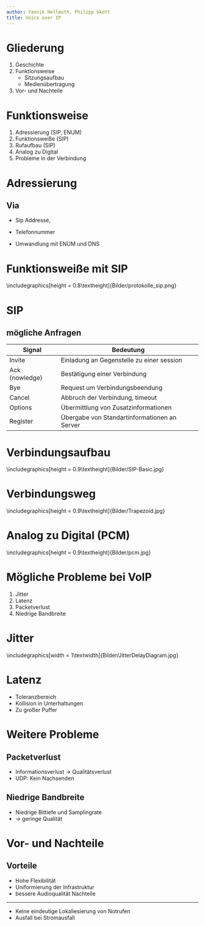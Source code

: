 ```yaml
---
author: Yannik Hellmuth, Philipp Skott
title: Voice over IP
---
```


Gliederung
==========
1. Geschichte
1. Funktionsweise
    - Sitzungsaufbau
    - Medienübertragung
1. Vor- und Nachteile



Funktionsweise
==============
1. Adressierung (SIP, ENUM)
1. Funktionsweiße (SIP)
1. Rufaufbau (SIP)
1. Analog zu Digital
1. Probleme in der Verbindung

Adressierung
============
Via
---
- Sip Addresse,
- Telefonnummer

- Umwandlung mit ENUM und DNS

Funktionsweiße mit SIP
===

\includegraphics[height = 0.8\textheight]{Bilder/protokolle_sip.png}

SIP
===
mögliche Anfragen
------------------
|Signal | Bedeutung|
|----------------|--------------------------------------------|
|Invite          | Einladung an Gegenstelle zu einer session  |
|Ack (nowledge)  | Bestätigung einer Verbindung               |
|Bye             | Request um Verbindungsbeendung             |
|Cancel          | Abbruch der Verbindung, timeout            |
|Options         | Übermittlung von Zusatzinformationen       |
|Register        | Übergabe von Standartinformationen an Server|

Verbindungsaufbau
=========
\includegraphics[height = 0.9\textheight]{Bilder/SIP-Basic.jpg}




Verbindungsweg
=======================
\includegraphics[height = 0.9\textheight]{Bilder/Trapezoid.jpg}

Analog zu Digital (PCM)
=======================
\includegraphics[height = 0.9\textheight]{Bilder/pcm.jpg}

Mögliche Probleme bei VoIP
==========================
1. Jitter
1. Latenz
1. Packetverlust
1. Niedrige Bandbreite

Jitter
======
\includegraphics[width = 1\textwidth]{Bilder/JitterDelayDiagram.jpg}

Latenz
======
- Toleranzbereich 
- Kollision in Unterhaltungen
- Zu großer Puffer

Weitere Probleme
================

Packetverlust
-------------
- Informationsverlust -> Qualitätsverlust
- UDP: Kein Nachsenden

Niedrige Bandbreite
-------------------
- Niedrige Bittiefe und Samplingrate
- -> geringe Qualität


Vor- und Nachteile
====
Vorteile
--------
- Hohe Flexibilität
- Uniformierung der Infrastruktur
- bessere Audioqualität
Nachteile
--------
- Keine eindeutige Lokaliesierung von Notrufen
- Ausfall bei Stromausfall

